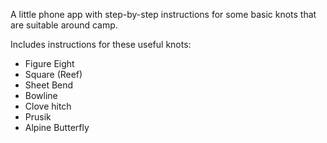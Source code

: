 A little phone app with step-by-step instructions for some basic knots that are suitable around camp.

Includes instructions for these useful knots:
*   Figure Eight
*   Square (Reef)
*   Sheet Bend
*   Bowline
*   Clove hitch
*   Prusik
*   Alpine Butterfly
